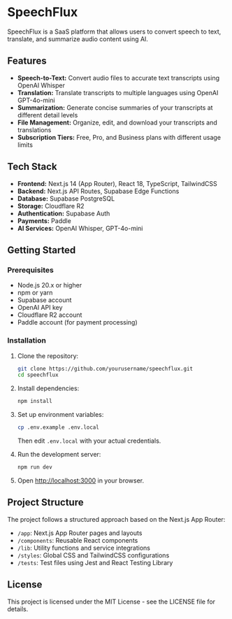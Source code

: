# SpeechFlux

SpeechFlux is a SaaS platform that allows users to convert speech to text, translate, and summarize audio content using AI.

## Features

- **Speech-to-Text:** Convert audio files to accurate text transcripts using OpenAI Whisper
- **Translation:** Translate transcripts to multiple languages using OpenAI GPT-4o-mini
- **Summarization:** Generate concise summaries of your transcripts at different detail levels
- **File Management:** Organize, edit, and download your transcripts and translations
- **Subscription Tiers:** Free, Pro, and Business plans with different usage limits

## Tech Stack

- **Frontend:** Next.js 14 (App Router), React 18, TypeScript, TailwindCSS
- **Backend:** Next.js API Routes, Supabase Edge Functions
- **Database:** Supabase PostgreSQL
- **Storage:** Cloudflare R2
- **Authentication:** Supabase Auth
- **Payments:** Paddle
- **AI Services:** OpenAI Whisper, GPT-4o-mini

## Getting Started

### Prerequisites

- Node.js 20.x or higher
- npm or yarn
- Supabase account
- OpenAI API key
- Cloudflare R2 account
- Paddle account (for payment processing)

### Installation

1. Clone the repository:
   ```bash
   git clone https://github.com/yourusername/speechflux.git
   cd speechflux
   ```

2. Install dependencies:
   ```bash
   npm install
   ```

3. Set up environment variables:
   ```bash
   cp .env.example .env.local
   ```
   
   Then edit `.env.local` with your actual credentials.

4. Run the development server:
   ```bash
   npm run dev
   ```

5. Open [http://localhost:3000](http://localhost:3000) in your browser.

## Project Structure

The project follows a structured approach based on the Next.js App Router:

- `/app`: Next.js App Router pages and layouts
- `/components`: Reusable React components
- `/lib`: Utility functions and service integrations
- `/styles`: Global CSS and TailwindCSS configurations
- `/tests`: Test files using Jest and React Testing Library

## License

This project is licensed under the MIT License - see the LICENSE file for details. 